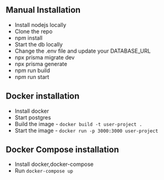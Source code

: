 ## Manual Installation
- Install nodejs locally
- Clone the repo
- npm install
- Start the db locally
- Change the .env file and update your DATABASE_URL
- npx prisma migrate dev
- npx prisma generate
- npm run build
- npm run start

## Docker installation 
- Install docker
- Start postgres
- Build the image - `docker build -t user-project .`
- Start the image - `docker run -p 3000:3000 user-project`

## Docker Compose installation 
- Install docker,docker-compose
- Run `docker-compose up`